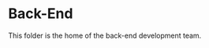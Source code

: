 # Back-End

This folder is the home of the back-end development team.

<!-- The FullStack branch contains the Back-End folder, but at it's base, it is empty. The Back End team should not work outside of the Back-End folder, and the individual pushes to the BackEnd branch should not extend out of this directory either. -->

<!-- This most recent push is the start of the remote branch BackEnd -->
